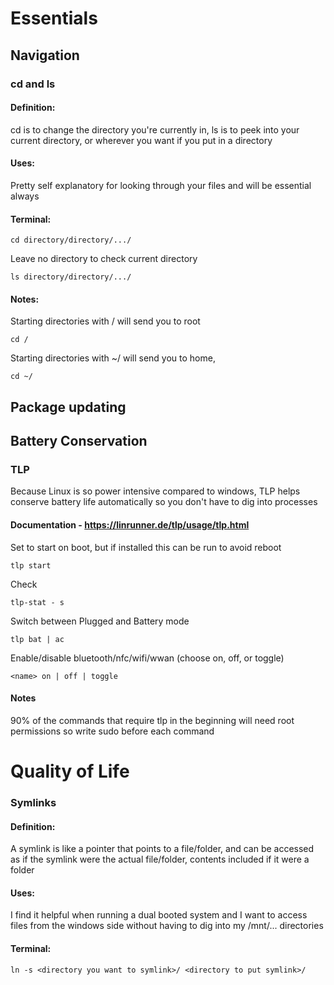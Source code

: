 # Essentials
## Navigation
### cd and ls
#### Definition:
cd is to change the directory you're currently in, ls is to peek into your current directory, or wherever you want if you put in a directory
#### Uses:
Pretty self explanatory for looking through your files and will be essential always
#### Terminal:
```
cd directory/directory/.../
```
Leave no directory to check current directory
```
ls directory/directory/.../
```
#### Notes:
Starting directories with / will send you to root 
```
cd /
```
Starting directories with ~/ will send you to home,
```
cd ~/
```
## Package updating

## Battery Conservation
### TLP
Because Linux is so power intensive compared to windows, TLP helps conserve battery life automatically so you don't have to dig into processes
#### Documentation - <https://linrunner.de/tlp/usage/tlp.html>
Set to start on boot, but if installed this can be run to avoid reboot
```
tlp start
```
Check
```
tlp-stat - s
```
Switch between Plugged and Battery mode
```
tlp bat | ac
```
Enable/disable bluetooth/nfc/wifi/wwan (choose on, off, or toggle)
```
<name> on | off | toggle
```
#### Notes
90% of the commands that require tlp in the beginning will need root permissions so write sudo before each command
# Quality of Life
### Symlinks
#### Definition:
A symlink is like a pointer that points to a file/folder, and can be accessed as if the symlink were the actual file/folder, contents included if it were a folder
#### Uses:
I find it helpful when running a dual booted system and I want to access files from the windows side without having to dig into my /mnt/... directories
#### Terminal:
	ln -s <directory you want to symlink>/ <directory to put symlink>/